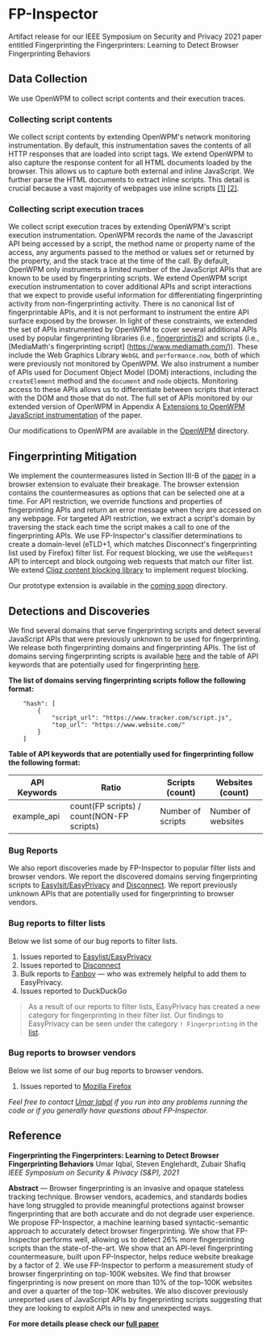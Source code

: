 # FP-Inspector
Artifact release for our IEEE Symposium on Security and Privacy 2021 paper entitled Fingerprinting the Fingerprinters: Learning to Detect Browser Fingerprinting Behaviors


## Data Collection
We use OpenWPM to collect script contents and their execution traces.  

### Collecting script contents
We collect script contents by extending OpenWPM's network monitoring instrumentation. By default, this instrumentation saves the contents of all HTTP responses that are loaded into script tags. We extend OpenWPM to also capture the response content for all HTML documents loaded by the browser. This allows us to capture both external and inline JavaScript. We further parse the HTML documents to extract inline scripts. This detail is crucial because a vast majority of webpages use inline scripts [[1]](https://www.kapravelos.com/publications/jsinclusions-CCS12.pdf) [[2]](https://arxiv.org/pdf/1811.00918.pdf).

### Collecting script execution traces
We collect script execution traces by extending OpenWPM's script execution instrumentation. OpenWPM records the name of the Javascript API being accessed by a script, the method name or property name of the access, any arguments passed to the method or values set or returned by the property, and the stack trace at the time of the call. By default, OpenWPM only instruments a limited number of the JavaScript APIs that are known to be used by fingerprinting scripts. We extend OpenWPM script execution instrumentation to cover additional APIs and script interactions that we expect to provide useful information for differentiating fingerprinting activity from non-fingerprinting activity. There is no canonical list of fingerprintable APIs, and it is not performant to instrument the entire API surface exposed by the browser. In light of these constraints, we extended the set of APIs instrumented by OpenWPM to cover several additional APIs used by popular fingerprinting libraries (i.e., [fingerprintjs2](https://github.com/fingerprintjs/fingerprintjs2)) and scripts (i.e., [MediaMath's fingerprinting script] (https://www.mediamath.com/)). These include the Web Graphics Library `WebGL` and `performance.now`, both of which were previously not monitored by OpenWPM. We also instrument a number of APIs used for Document Object Model (DOM) interactions, including the `createElement` method and the `document` and `node` objects. Monitoring access to these APIs allows us to differentiate between scripts that interact with the DOM and those that do not. The full set of APIs monitored by our extended version of OpenWPM in Appendix A [Extensions to OpenWPM JavaScript instrumentation](https://umariqbal.com/papers/fpinspector-sp2021.pdf) of the paper.

Our modifications to OpenWPM are available in the [OpenWPM](https://github.com/UmarIqbal/OpenWPM/tree/9e6234ef7a542c5d4bf56493eb3b39840c7dfecb) directory.


## Fingerprinting Mitigation
We implement the countermeasures listed in Section III-B of the [paper](https://umariqbal.com/papers/fpinspector-sp2021.pdf) in a browser extension to evaluate their breakage. The browser extension contains the countermeasures as options that can be selected one at a time. For API restriction, we override functions and properties of fingerprinting APIs and return an error message when they are accessed on any webpage. For targeted API restriction, we extract a script's domain by traversing the stack each time the script makes a call to one of the fingerprinting APIs. We use FP-Inspector's classifier determinations to create a domain-level (eTLD+1, which matches Disconnect's fingerprinting list used by Firefox) filter list. For request blocking, we use the `webRequest` API to intercept and block outgoing web requests that match our filter list. We extend [Cliqz content blocking library](https://github.com/cliqz-oss/adblocker) to implement request blocking. 

Our prototype extension is available in the [coming soon]() directory.


## Detections and Discoveries
We find several domains that serve fingerprinting scripts and detect several JavaScript APIs that were previously unknown to be used for fingerprinting. We release both fingerprinting domains and fingerprinting APIs. The list of domains serving fingerprinting scripts is available [here](https://github.com/uiowa-irl/FP-Inspector/blob/master/Data/fingerprinting_domains.json) and the table of API keywords that are potentially used for fingerprinting [here](https://github.com/uiowa-irl/FP-Inspector/blob/master/Data/potential_fingerprinting_APIs.md). 

**The list of domains serving fingerprinting scripts follow the following format:**

```
    "hash": [
        {
            "script_url": "https://www.tracker.com/script.js",
            "top_url": "https://www.website.com/"
        }
    ]
```

**Table of API keywords that are potentially used for fingerprinting follow the following format:**

API Keywords | Ratio | Scripts (count) | Websites (count)
------------ | ------------- | ------------- | -------------
example_api | count(FP scripts) / count(NON-FP scripts) | Number of scripts | Number of websites 


### Bug Reports
We also report discoveries made by FP-Inspector to popular filter lists and browser vendors. We report the discovered domains serving fingerprinting scripts to [Easylsit/EasyPrivacy](https://easylist.to/) and [Disconnect](https://disconnect.me/). We report previously unknown APIs that are potentially used for fingerprinting to browser vendors. 


### Bug reports to filter lists 
Below we list some of our bug reports to filter lists. 

1. Issues reported to [Easylist/EasyPrivacy](https://github.com/easylist/easylist/issues/created_by/UmarIqbal)
2. Issues reported to [Disconnect](https://github.com/disconnectme/disconnect-tracking-protection/issues/created_by/UmarIqbal)
3. Bulk reports to [Fanboy](https://github.com/ryanbr) &mdash; who was extremely helpful to add them to EasyPrivacy. 
5. Issues reported to DuckDuckGo

> As a result of our reports to filter lists, EasyPrivacy has created a new category for fingerprinting in their filter list. Our findings to EasyPrivacy can be seen under the category `! Fingerprinting` in the [list](https://easylist.to/easylist/easyprivacy.txt).

### Bug reports to browser vendors 
Below we list some of our bug reports to browser vendors.

1. Issues reported to [Mozilla Firefox](https://bugzilla.mozilla.org/buglist.cgi?email1=umar-iqbal&classification=Components&resolution=---&query_format=advanced&emailreporter1=1&emailtype1=substring)


*Feel free to contact [Umar Iqbal](https://www.umariqbal.com) if you run into any problems running the code or if you generally have questions about FP-Inspector.*


## Reference

**Fingerprinting the Fingerprinters: Learning to Detect Browser Fingerprinting Behaviors**
Umar Iqbal, Steven Englehardt, Zubair Shafiq  
*IEEE Symposium on Security & Privacy (S&P), 2021*

**Abstract** &mdash; Browser fingerprinting is an invasive and opaque stateless tracking technique. Browser vendors, academics, and standards bodies have long struggled to provide meaningful protections against browser fingerprinting that are both accurate and do not degrade user experience. We propose FP-Inspector, a machine learning based syntactic-semantic approach to accurately detect browser fingerprinting. We show that FP-Inspector performs well, allowing us to detect 26% more fingerprinting scripts than the state-of-the-art. We show that an API-level fingerprinting countermeasure, built upon FP-Inspector, helps reduce website breakage by a factor of 2. We use FP-Inspector to perform a measurement study of browser fingerprinting on top-100K websites. We find that browser fingerprinting is now present on more than 10% of the top-100K websites and over a quarter of the top-10K websites. We also discover previously unreported uses of JavaScript APIs by fingerprinting scripts suggesting that they are looking to exploit  APIs in new and unexpected ways.

**For more details please check our [full paper](https://umariqbal.com/papers/fpinspector-sp2021.pdf)**

